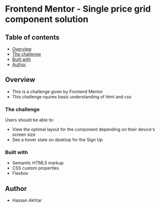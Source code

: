 # Frontend Mentor - Single price grid component solution


## Table of contents

- [Overview](#overview)
- [The challenge](#the-challenge)
- [Built with](#built-with)
- [Author](#author)


## Overview

- This is a challenge given by Frontend Mentor 
- This challenge rquires basic understanding of html and css


### The challenge

Users should be able to:

- View the optimal layout for the component depending on their device's screen size
- See a hover state on desktop for the Sign Up


### Built with

- Semantic HTML5 markup
- CSS custom properties
- Flexbox


## Author

- Hassan Akhtar
